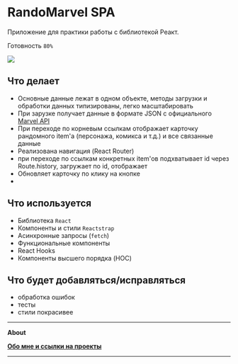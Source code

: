 # RandoMarvel SPA

Приложение для практики работы с библиотекой Реакт.

Готовность `80%`

<!-- ![](https://github.com/Areave/RandoMarvel/blob/master/public/screen.png) -->

![](https://github.com/Areave/RandoMarvel/blob/master/public/demonstrate.gif)
## Что делает

- Основные данные лежат в одном объекте, методы загрузки и обработки данных типизированы, легко масштабировать
- При зарузке получает данные в формате JSON с официального [Marvel API](https://developer.marvel.com) 
- При переходе по корневым ссылкам отображает карточку рандомного item'а (персонажа, комикса и т.д.) и все связанные данные
- Реализована навигация (React Router)
- при переходе по ссылкам конкретных item'ов подхватывает id через Route.history, загружает по id, отображает
- Обновляет карточку по клику на кнопке
- 

## Что используется
- Библиотека `React`
- Компоненты и стили `Reactstrap`
- Асинхронные запросы (`fetch`)
- Функциональные компоненты
- React Hooks
- Компоненты высшего порядка (HOC)
## Что будет добавляться/исправляться
- обработка ошибок
- тесты
- стили покрасивее

______________________


**About**

**[Обо мне и ссылки на проекты](https://github.com/Areave/about#readme)**
_____________________
